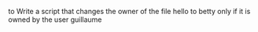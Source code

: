 to Write a script that changes the owner of the file hello to betty only if it is owned by the user guillaume
